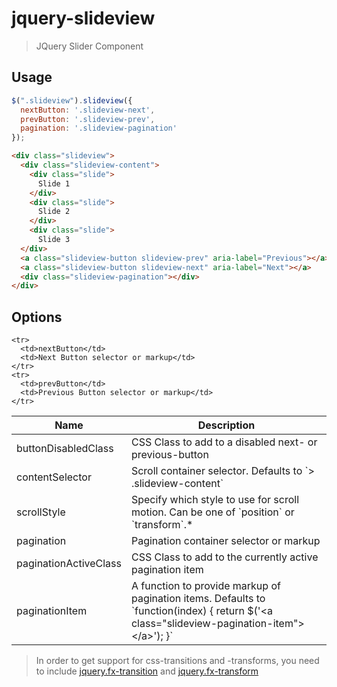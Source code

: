 # jquery-slideview
> JQuery Slider Component

## Usage

```js
$(".slideview").slideview({
  nextButton: '.slideview-next',
  prevButton: '.slideview-prev',
  pagination: '.slideview-pagination'
});
```

```html
<div class="slideview">
  <div class="slideview-content">
    <div class="slide">
      Slide 1
    </div>
    <div class="slide">
      Slide 2
    </div>
    <div class="slide">
      Slide 3
  </div>
  <a class="slideview-button slideview-prev" aria-label="Previous"></a>
  <a class="slideview-button slideview-next" aria-label="Next"></a>
  <div class="slideview-pagination"></div>
</div>
```



## Options


<table>
  <thead>
    <tr>
      <th>Name</th>
      <th>Description</th>
    </tr>
  </thead>
  <tbody>
    <tr>
      <td>buttonDisabledClass</td>
      <td>CSS Class to add to a disabled next- or previous-button</td>
    </tr>
    <tr>
      <td>contentSelector</td>
      <td>Scroll container selector. Defaults to `> .slideview-content`</td>
    </tr>
    <tr>
      <td>scrollStyle</td>
      <td>Specify which style to use for scroll motion. Can be one of `position` or `transform`.* 
      </td>
    </tr>
    <tr>
      <td>pagination</td>
      <td>Pagination container selector or markup</td>
    </tr>
    <tr>
      <td>paginationActiveClass</td>
      <td>CSS Class to add to the currently active pagination item</td>
    </tr>
    <tr>
      <td>paginationItem</td>
      <td>A function to provide markup of pagination items. Defaults to `function(index) {
        return $('&lt;a class="slideview-pagination-item"&gt; &lt;/a&gt;');
      }`</td>
    </tr>
    
    <tr>
      <td>nextButton</td>
      <td>Next Button selector or markup</td>
    </tr>
    <tr>
      <td>prevButton</td>
      <td>Previous Button selector or markup</td>
    </tr>
  </tbody>
</table>

> In order to get support for css-transitions and -transforms, you need to include [jquery.fx-transition](https://github.com/benignware/jquery.fx-transition.git) and [jquery.fx-transform](https://github.com/benignware/jquery.fx-transform.git)